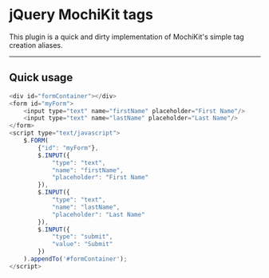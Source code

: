 # jQuery MochiKit tags

This plugin is a quick and dirty implementation of MochiKit's simple tag creation aliases.

---

## Quick usage

```js
<div id="formContainer"></div>
<form id="myForm">
	<input type="text" name="firstName" placeholder="First Name"/>
	<input type="text" name="lastName" placeholder="Last Name"/>
</form>
<script type="text/javascript">
	$.FORM(
		{"id": "myForm"},
		$.INPUT({
			"type": "text",
			"name": "firstName",
			"placeholder": "First Name"
		}),
		$.INPUT({
			"type": "text",
			"name": "lastName",
			"placeholder": "Last Name"
		}),
		$.INPUT({
			"type": "submit",
			"value": "Submit"
		})
	).appendTo('#formContainer');
</script>
```

